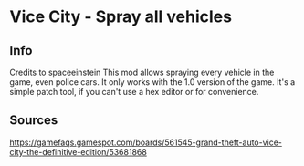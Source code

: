 # Vice City - Spray all vehicles

## Info
Credits to spaceeinstein
This mod allows spraying every vehicle in the game, even police cars.
It only works with the 1.0 version of the game.
It's a simple patch tool, if you can't use a hex editor or for convenience.

## Sources
https://gamefaqs.gamespot.com/boards/561545-grand-theft-auto-vice-city-the-definitive-edition/53681868